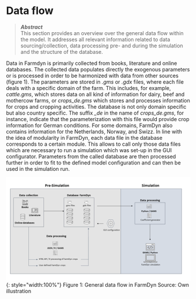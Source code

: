 # Data flow

> **_Abstract_**  
This section provides an overview over the general data flow within the model. It
addresses all relevant information related to data sourcing/collection, data
processing pre- and during the simulation and the structure of the database.

Data in Farmdyn is primarily collected from books, literature and online databases.
The collected data populates directly the exogenous parameters or is processed
in order to be harmonized with data from other sources (figure 1).
The parameters are stored in *.gms* or *.gdx* files, where each file deals
with a specific domain of the farm. This includes, for example, *cattle.gms*,
which stores data on all kind of information for dairy, beef and mothercow
farms, or *crops_de.gms* which stores and processes information for crops and
cropping activities. The database is not only domain specific but also country
specific. The suffix *_de* in the name of *crops_de.gms*, for instance, indicate that
the parameterization with this file would provide crop information for German
conditions. For some domains, FarmDyn also contains information for the
Netherlands, Norway, and Swizz. In line with the idea of modularity in FarmDyn,
each data file in the database corresponds to a certain module. This allows to call
only those data files which are necessary to run a simulation which was set-up in
the GUI configurator. Parameters from the called database are then processed further
in order to fit to the defined model configuration and can then be used in the
simulation run.

![](../../media/Data/Data_Flow.png){: style="width:100%"}
Figure 1: General data flow  in FarmDyn
Source: Own illustration
